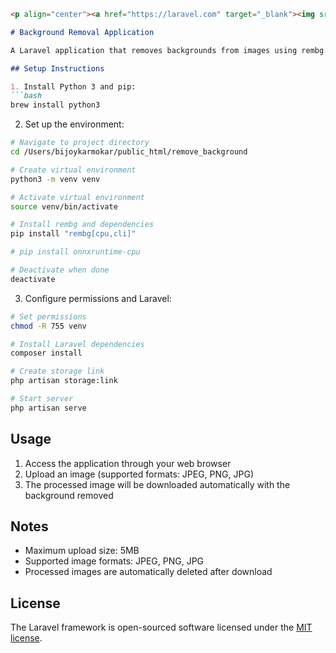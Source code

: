 ```markdown:/Users/bijoykarmokar/public_html/remove_background/README.md
<p align="center"><a href="https://laravel.com" target="_blank"><img src="https://raw.githubusercontent.com/laravel/art/master/logo-lockup/5%20SVG/2%20CMYK/1%20Full%20Color/laravel-logolockup-cmyk-red.svg" width="400" alt="Laravel Logo"></a></p>

# Background Removal Application

A Laravel application that removes backgrounds from images using rembg.

## Setup Instructions

1. Install Python 3 and pip:
```bash
brew install python3
```

2. Set up the environment:
```bash
# Navigate to project directory
cd /Users/bijoykarmokar/public_html/remove_background

# Create virtual environment
python3 -m venv venv

# Activate virtual environment
source venv/bin/activate

# Install rembg and dependencies
pip install "rembg[cpu,cli]"

# pip install onnxruntime-cpu

# Deactivate when done
deactivate
```

3. Configure permissions and Laravel:
```bash
# Set permissions
chmod -R 755 venv

# Install Laravel dependencies
composer install

# Create storage link
php artisan storage:link

# Start server
php artisan serve
```

## Usage

1. Access the application through your web browser
2. Upload an image (supported formats: JPEG, PNG, JPG)
3. The processed image will be downloaded automatically with the background removed

## Notes

- Maximum upload size: 5MB
- Supported image formats: JPEG, PNG, JPG
- Processed images are automatically deleted after download

## License

The Laravel framework is open-sourced software licensed under the [MIT license](https://opensource.org/licenses/MIT).
```